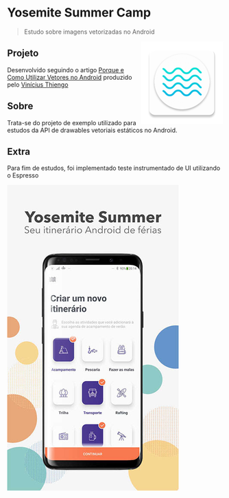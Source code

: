 # Yosemite Summer Camp

> Estudo sobre imagens vetorizadas no Android

<img src=".github/logo.png" 
alt="Norris logo" title="Yosemite Summer" align="right" />

## Projeto 

Desenvolvido seguindo o artigo [Porque e Como Utilizar Vetores no Android](https://www.thiengo.com.br/porque-e-como-utilizar-vetores-no-android) produzido pelo [Vinícius Thiengo](https://github.com/viniciusthiengo)

## Sobre

Trata-se do projeto de exemplo utilizado para estudos da API de drawables vetoriais estáticos no Android.

## Extra

Para fim de estudos, foi implementado teste instrumentado de UI utilizando o Espresso

![design](.github/yosemitesummer.jpg)